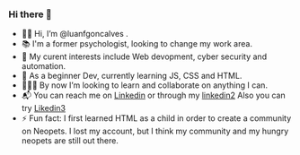 ### Hi there 👋

<!--
**luanfgoncalves/luanfgoncalves** is a ✨ _special_ ✨ repository because its `README.md` (this file) appears on your GitHub profile.

Here are some ideas to get you started: 
-->

- 🙋‍♂️ Hi, I’m @luanfgoncalves .
- 📚 I'm a former psychologist, looking to change my work area.
- 💭 My curent interests include Web devopment, cyber security and automation.
- 🌱 As a beginner Dev, currently learning JS, CSS and HTML.
- 🧑🏻‍💻 By now I’m looking to learn and collaborate on anything I can.
- 📬 You can reach me on [Linkedin](https://www.linkedin.com/in/luanfgoncalves/) or through my <a href="https://www.linkedin.com/in/luanfgoncalves/"> linkedin2</a>
Also you can try <a href="https://linkedin.com/in/luanfgoncalves/" target="_blank"> Likedin3</a>
- ⚡ Fun fact: I first learned HTML as a child in order to create a community on Neopets. I lost my account, but I think my community and my hungry neopets are still out there.
<!-- programa ; programação ; desenvolvimento ; javascript ; php ; python ; Typescript ; C# ; C++ ; Linux ; Blade ; HCL ; Elixir ; Java ; xhtml ; sudo ; web3 ; web 3.0 ; Crypto ; development ; bilingual ; home office ; stackoverflow .
-->
